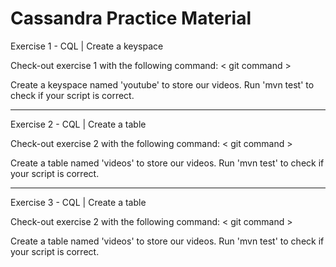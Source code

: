 Cassandra Practice Material
===================


Exercise 1 - CQL | Create a keyspace

Check-out exercise 1 with the following command: < git command >

Create a keyspace named 'youtube' to store our videos.   Run 'mvn test' to check if your script is correct.


---

Exercise 2 - CQL | Create a table

Check-out exercise 2 with the following command: < git command >

Create a table named 'videos' to store our videos.   Run 'mvn test' to check if your script is correct.

---

Exercise 3 - CQL | Create a table

Check-out exercise 2 with the following command: < git command >

Create a table named 'videos' to store our videos.   Run 'mvn test' to check if your script is correct.
